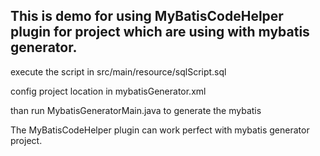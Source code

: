 
This is demo for using MyBatisCodeHelper plugin for project which are using with mybatis generator. 
-----------------------------------

execute the script in src/main/resource/sqlScript.sql

config project location in mybatisGenerator.xml

than run MybatisGeneratorMain.java  to generate the mybatis

The MyBatisCodeHelper plugin can work perfect with mybatis generator project.
